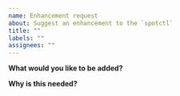 ```yaml
---
name: Enhancement request
about: Suggest an enhancement to the `spotctl`
title: ""
labels: ""
assignees: ""
---
```


<!-- Please only use this template for submitting enhancement requests -->

**What would you like to be added?**

**Why is this needed?**
